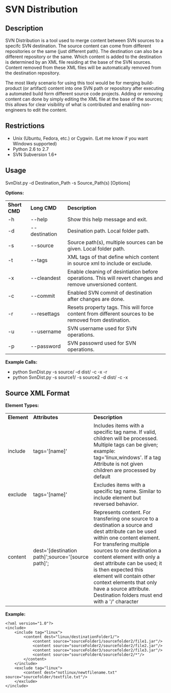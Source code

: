 SVN Distribution
=============

Description
-------
SVN Distribution is a tool used to merge content between SVN sources to a specifc SVN destination. The source content can come from different repositories or the same (just different path). The destination can also be a different repository or the same. Which content is added to the destination is determined by an XML file residing at the base of the SVN sources. Content removed from these XML files will be automatically removed from the destination repository.

The most likely scenario for using this tool would be for merging build-product (or artifact) content into one SVN path or repository after executing a automated build form different source code projects. Adding or removing content can done by simply editing the XML file at the base of the sources; this allows for clear visibility of what is contributed and enabling non-engineers to edit the content.

Restrictions
-------
 *  Unix (Ubuntu, Fedora, etc.) or Cygwin. (Let me know if you want Windows supported)
 *  Python 2.6 to 2.7
 *  SVN Subversion 1.6+

Usage
-------
SvnDist.py -d Destination_Path -s Source_Path(s) [Options]

<b>Options:</b>
<table>
    <tr>
        <td><b>Short CMD<b></td>
        <td WIDTH="100"><b>Long CMD<b></td>
        <td><b>Description<b></td>
    </tr>
    <tr>
        <td>-h</td>
        <td>--help</td>
        <td>Show this help message and exit.</td>
    </tr>
    <tr>
        <td>-d</td>
        <td>--destination</td>
        <td>Desination path. Local folder path.</td>
    </tr>
    <tr>
        <td>-s</td>
        <td>--source</td>
        <td>Source path(s), multiple sources can be given. Local folder path.</td>
    </tr>
    <tr>
        <td>-t</td>
        <td>--tags</td>
        <td>XML tags of that define which content in source xml to include or exclude.</td>
    </tr>
    <tr>
        <td>-x</td>
        <td>--cleandest</td>
        <td>Enable cleaning of desintiation before operations. This will revert changes and remove unversioned content.</td>
    </tr>
    <tr>
        <td>-c</td>
        <td>--commit</td>
        <td>Enabled SVN commit of destination after changes are done.</td>
    </tr>
    <tr>
        <td>-r</td>
        <td>--resettags</td>
        <td>Resets property tags. This will force content from different sources to be removed from destination.</td>
    </tr>
    <tr>
        <td>-u</td>
        <td>--username</td>
        <td>SVN username used for SVN operations.</td>
    </tr>
    <tr>
        <td>-p</td>
        <td>--password</td>
        <td>SVN passowrd used for SVN operations.</td>
    </tr>
</table>

<b>Example Calls:</b>
 *  python SvnDist.py -s source/ -d dist/ -c -x -r 
 *  python SvnDist.py -s source1/ -s source2 -d dist/ -c -x
    
Source XML Format
-------
<b>Element Types:</b>

<table>
    <tr>
        <td><b>Element<b></td>
        <td WIDTH="100"><b>Attributes<b></td>
        <td><b>Description<b></td>
    </tr>
    <tr>
        <td>include</td>
        <td>tags='[name]'</td>
        <td>Includes items with a specific tag name. If valid, children will be processed.
            Multiple tags can be given; example: tag='linux,windows'.
            If a tag Attribute is not given children are processed by default</td>
    </tr>
    <tr>
        <td>exclude</td>
        <td>tags='[name]'</td>
        <td>Excludes items with a specific tag name. Similar to include element but reversed behavior.</td>
    </tr>
    <tr>
        <td>content</td>
        <td>dest='[destination path]';source='[source path]';</td>
        <td>Represents content. For transfering one source to a destination a source and dest attribute can be used within one content element. 
            For transfering multiple sources to one destination a content element with only a dest attribute can be used; it is then expected 
            this element will contain other context elements that only have a source attribute. Destination folders must end with a '/' character</td>
    </tr>
</table>

<b>Example:</b>
```
<?xml version="1.0"?>
<include>
    <include tag="linux">
        <content dest="linux/destinationFolder1/">
            <content source="sourceFolder1/sourcefolder2/file1.jar"/>
            <content source="sourceFolder2/sourcefolder2/file2.jar"/>
            <content source="sourceFolder3/sourcefolder2/file3.jar"/>
            <content source="sourceFolder4/sourcefolder2/*"/>
        </content>
    </include>
    <exclude tag="linux">
        <content dest="notlinux/newtfilename.txt" source="sourcefolder/textfile.txt"/>
    </exclude>
</include>
```